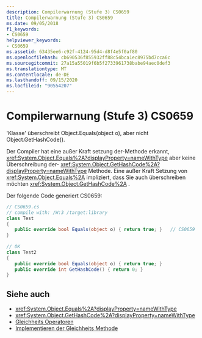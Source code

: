 ```yaml
---
description: Compilerwarnung (Stufe 3) CS0659
title: Compilerwarnung (Stufe 3) CS0659
ms.date: 09/05/2018
f1_keywords:
- CS0659
helpviewer_keywords:
- CS0659
ms.assetid: 63435ee6-c92f-4124-95d4-d8f4e5f0af80
ms.openlocfilehash: cb690536f855932ff88c54bca1ec8975bd7cca6c
ms.sourcegitcommit: 27a15a55019f6b5f2733961738babe94aec0def3
ms.translationtype: MT
ms.contentlocale: de-DE
ms.lasthandoff: 09/15/2020
ms.locfileid: "90554207"
---
```

# <a name="compiler-warning-level-3-cs0659"></a>Compilerwarnung (Stufe 3) CS0659

'Klasse' überschreibt Object.Equals(object o), aber nicht Object.GetHashCode().  

Der Compiler hat eine außer Kraft setzung der-Methode erkannt, <xref:System.Object.Equals%2A?displayProperty=nameWithType> aber keine Überschreibung der- <xref:System.Object.GetHashCode%2A?displayProperty=nameWithType> Methode. Eine außer Kraft Setzung von <xref:System.Object.Equals%2A> impliziert, dass Sie auch überschreiben möchten <xref:System.Object.GetHashCode%2A> .  

Der folgende Code generiert CS0659:  

```csharp
// CS0659.cs  
// compile with: /W:3 /target:library  
class Test
{  
   public override bool Equals(object o) { return true; }   // CS0659  
}  
  
// OK  
class Test2  
{  
   public override bool Equals(object o) { return true; }  
   public override int GetHashCode() { return 0; }  
}  
```

## <a name="see-also"></a>Siehe auch

- <xref:System.Object.Equals%2A?displayProperty=nameWithType>
- <xref:System.Object.GetHashCode%2A?displayProperty=nameWithType>
- [Gleichheits Operatoren](../../standard/design-guidelines/equality-operators.md)
- [Implementieren der Gleichheits Methode](/previous-versions/dotnet/netframework-4.0/336aedhh(v=vs.100))
